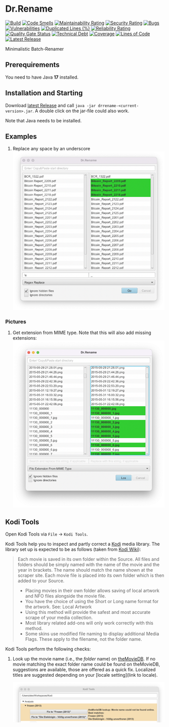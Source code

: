 # Dr.Rename

[![Build](https://github.com/drrename/drrename/actions/workflows/build.yml/badge.svg)](https://github.com/drrename/drrename/actions/workflows/build.yml)
[![Code Smells](https://sonarcloud.io/api/project_badges/measure?project=DrRename_drrename&metric=code_smells)](https://sonarcloud.io/summary/new_code?id=DrRename_drrename)
[![Maintainability Rating](https://sonarcloud.io/api/project_badges/measure?project=DrRename_drrename&metric=sqale_rating)](https://sonarcloud.io/summary/new_code?id=DrRename_drrename)
[![Security Rating](https://sonarcloud.io/api/project_badges/measure?project=DrRename_drrename&metric=security_rating)](https://sonarcloud.io/summary/new_code?id=DrRename_drrename)
[![Bugs](https://sonarcloud.io/api/project_badges/measure?project=DrRename_drrename&metric=bugs)](https://sonarcloud.io/summary/new_code?id=DrRename_drrename)
[![Vulnerabilities](https://sonarcloud.io/api/project_badges/measure?project=DrRename_drrename&metric=vulnerabilities)](https://sonarcloud.io/summary/new_code?id=DrRename_drrename)
[![Duplicated Lines (%)](https://sonarcloud.io/api/project_badges/measure?project=DrRename_drrename&metric=duplicated_lines_density)](https://sonarcloud.io/summary/new_code?id=DrRename_drrename)
[![Reliability Rating](https://sonarcloud.io/api/project_badges/measure?project=DrRename_drrename&metric=reliability_rating)](https://sonarcloud.io/summary/new_code?id=DrRename_drrename)
[![Quality Gate Status](https://sonarcloud.io/api/project_badges/measure?project=DrRename_drrename&metric=alert_status)](https://sonarcloud.io/dashboard?id=DrRename_drrename)
[![Technical Debt](https://sonarcloud.io/api/project_badges/measure?project=DrRename_drrename&metric=sqale_index)](https://sonarcloud.io/summary/new_code?id=DrRename_drrename)
[![Coverage](https://sonarcloud.io/api/project_badges/measure?project=DrRename_drrename&metric=coverage)](https://sonarcloud.io/summary/new_code?id=DrRename_drrename)
[![Lines of Code](https://sonarcloud.io/api/project_badges/measure?project=DrRename_drrename&metric=ncloc)](https://sonarcloud.io/summary/new_code?id=DrRename_drrename)
[![Latest Release](https://img.shields.io/github/release/drrename/drrename.svg)](https://github.com/drrename/drrename/releases/latest)

Minimalistic Batch-Renamer

## Prerequirements

You need to have Java **17** installed.

## Installation and Starting

Download [latest Release](https://github.com/drrename/drrename/releases/latest) and call `java -jar drrename-<current-version>.jar`. A double click on the jar-file could also work.

Note that Java needs to be installed.

## Examples

1. Replace any space by an underscore ![example-replace-space-by-underscore.png](./screens/example-replace-space-by-underscore.png)

### Pictures

1. Get extension from MIME type. Note that this will also add missing extensions:
 ![example-add-missing-extension.png](./screens/example-missing-extension.png)

## Kodi Tools

Open Kodi Tools via `File` -> `Kodi Tools`.

Kodi Tools help you to inspect and partly correct a [Kodi](https://kodi.tv/) media library.
The library set up is expected to be as follows (taken from [Kodi Wiki](https://kodi.wiki/view/Naming_video_files/Movies)):

> Each movie is saved in its own folder within the Source.
All files and folders should be simply named with the name of the movie and the year in brackets. The name should match the name shown at the scraper site.
> Each movie file is placed into its own folder which is then added to your Source.
> + Placing movies in their own folder allows saving of local artwork and NFO files alongside the movie file.
> + You have the choice of using the Short or Long name format for the artwork. See: Local Artwork
> + Using this method will provide the safest and most accurate scrape of your media collection.
> + Most library related add-ons will only work correctly with this method.
> + Some skins use modified file naming to display additional Media Flags. These apply to the filename, not the folder name.

Kodi Tools perform the following checks:

1. Look up the movie name (i.e., the *folder* name) on [theMovieDB](https://www.themoviedb.org/). If no movie matching the exact folder name could be found on theMovieDB, suggestions are available, those are offered as a quick fix. Localized titles are suggested depending on your [locale setting](link to locale).
    
   ![kodi-checks-themoviedb-01](./screens/kodi-checks-themoviedb-01.png)
